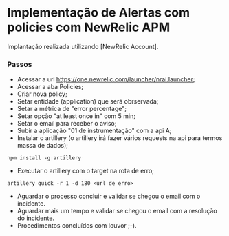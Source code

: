 # Implementação de Alertas com policies com NewRelic APM
Implantação realizada utilizando [NewRelic Account].

### Passos
* Acessar a url https://one.newrelic.com/launcher/nrai.launcher;
* Acessar a aba Policies;
* Criar nova policy;
* Setar entidade (application) que será obrservada;
* Setar a métrica de "error percentage";
* Setar opção "at least once in" com 5 min;
* Setar o email para receber o aviso;
* Subir a aplicação "01 de instrumentação" com a api A;
* Instalar o artillery (o artillery irá fazer vários requests na api para termos massa de dados);
```
npm install -g artillery
```
* Executar o artillery com o target na rota de erro;
```
artillery quick -r 1 -d 180 <url de erro>
```
* Aguardar o processo concluir  e validar se chegou o email com o incidente.
* Aguardar mais um tempo e validar se chegou o email com a resolução do incidente.
* Procedimentos concluídos com louvor ;-).
